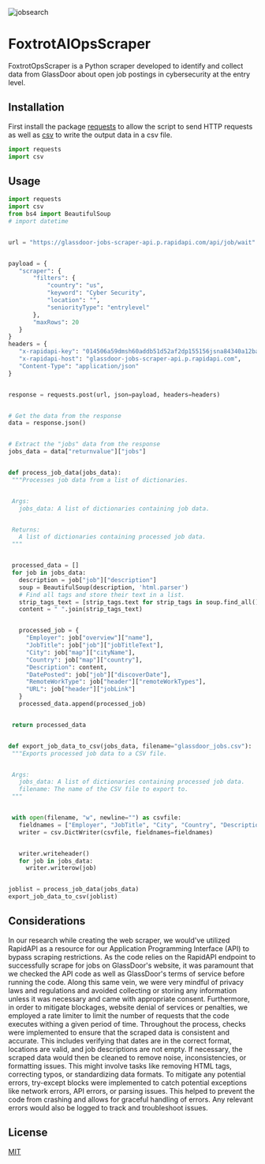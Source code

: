 ![jobsearch](jobsearch.jpeg)
 
# FoxtrotAIOpsScraper

FoxtrotOpsScraper is a Python scraper developed to identify and collect data from GlassDoor about open job postings in cybersecurity at the entry level. 

## Installation

First install the package [requests](https://pypi.org/project/requests/) to allow the script to send HTTP requests as well as [csv](https://docs.python.org/3/library/csv.html) to write the output data in a csv file.

```python
import requests
import csv
```
## Usage

```python
import requests
import csv
from bs4 import BeautifulSoup
# import datetime


url = "https://glassdoor-jobs-scraper-api.p.rapidapi.com/api/job/wait"


payload = {
   "scraper": {
       "filters": {
           "country": "us",
           "keyword": "Cyber Security",
           "location": "",
           "seniorityType": "entrylevel"
       },
       "maxRows": 20
   }
}
headers = {
   "x-rapidapi-key": "014506a59dmsh60addb51d52af2dp155156jsna84340a12ba4",
   "x-rapidapi-host": "glassdoor-jobs-scraper-api.p.rapidapi.com",
   "Content-Type": "application/json"
}


response = requests.post(url, json=payload, headers=headers)


# Get the data from the response
data = response.json()


# Extract the "jobs" data from the response
jobs_data = data["returnvalue"]["jobs"]


def process_job_data(jobs_data):
 """Processes job data from a list of dictionaries.


 Args:
   jobs_data: A list of dictionaries containing job data.


 Returns:
   A list of dictionaries containing processed job data.
 """


 processed_data = []
 for job in jobs_data:
   description = job["job"]["description"]
   soup = BeautifulSoup(description, 'html.parser')
   # Find all tags and store their text in a list.
   strip_tags_text = [strip_tags.text for strip_tags in soup.find_all()]
   content = " ".join(strip_tags_text)


   processed_job = {
     "Employer": job["overview"]["name"],
     "JobTitle": job["job"]["jobTitleText"],
     "City": job["map"]["cityName"],
     "Country": job["map"]["country"],
     "Description": content,
     "DatePosted": job["job"]["discoverDate"],
     "RemoteWorkType": job["header"]["remoteWorkTypes"],
     "URL": job["header"]["jobLink"]
   }
   processed_data.append(processed_job)


 return processed_data


def export_job_data_to_csv(jobs_data, filename="glassdoor_jobs.csv"):
 """Exports processed job data to a CSV file.


 Args:
   jobs_data: A list of dictionaries containing processed job data.
   filename: The name of the CSV file to export to.
 """


 with open(filename, "w", newline="") as csvfile:
   fieldnames = ["Employer", "JobTitle", "City", "Country", "Description", "DatePosted", "RemoteWorkType", "URL"]
   writer = csv.DictWriter(csvfile, fieldnames=fieldnames)


   writer.writeheader()
   for job in jobs_data:
     writer.writerow(job)


joblist = process_job_data(jobs_data)
export_job_data_to_csv(joblist)


```

## Considerations

In our research while creating the web scraper, we would've utilized RapidAPI as a resource for our Application Programming Interface (API) to bypass scraping restrictions.
As the code relies on the RapidAPI endpoint to successfully scrape for jobs on GlassDoor's website, it was paramount that we checked the API code as well as 
GlassDoor's terms of service before running the code. Along this same vein, we were very mindful of privacy laws and regulations and avoided collecting or storing any information unless it was necessary and came with appropriate consent.
Furthermore, in order to mitigate blockages, website denial of services or penalties, we employed a rate limiter to limit the number of requests that the code executes withing a given period of time.
Throughout the process, checks were implemented to ensure that the scraped data is consistent and accurate. This includes verifying that dates are in the correct format, locations are valid, and job descriptions are not empty. If necessary, the scraped data would then be cleaned to remove noise, inconsistencies, or formatting issues. This might involve tasks like removing HTML tags, correcting typos, or standardizing data formats.
To mitigate any potential errors, try-except blocks were implemented to catch potential exceptions like network errors, API errors, or parsing issues. This helped to prevent the code from crashing and allows for graceful handling of errors. Any relevant errors would also be logged to track and troubleshoot issues.

## License

[MIT](https://choosealicense.com/licenses/mit/)

